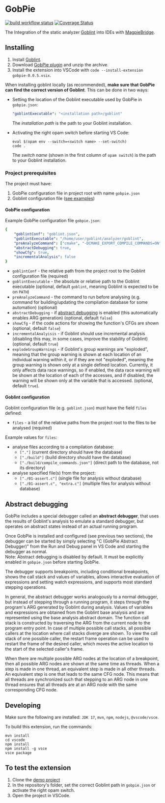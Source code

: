 # GobPie

[![build workflow status](https://github.com/goblint/GobPie/actions/workflows/build.yml/badge.svg)](https://github.com/goblint/GobPie/actions/workflows/build.yml)
[![Coverage Status](https://coveralls.io/repos/github/goblint/GobPie/badge.svg?branch=master)](https://coveralls.io/github/goblint/GobPie?branch=master)

The Integration of the static analyzer [Goblint](https://github.com/goblint/analyzer) into IDEs with [MagpieBridge](https://github.com/MagpieBridge/MagpieBridge).

## Installing

1. Install [Goblint](https://github.com/goblint/analyzer#installing).
2. Download [GobPie plugin](https://nightly.link/goblint/GobPie/workflows/build/master/gobpie-plugin.zip) and unzip the archive.
3. Install the extension into VSCode with `code --install-extension gobpie-0.0.5.vsix`.

When installing goblint locally (as recommended), **make sure that GobPie can find the correct version of Goblint**.
This can be done in two ways:

* Setting the location of the Goblint executable used by GobPie in `gobpie.json`:
  ```yaml
  "goblintExecutable": "<installation path>/goblint"
  ```
  The *installation path* is the path to your Goblint installation.

* Activating the right opam switch before starting VS Code:
  ```shell
  eval $(opam env --switch=<switch name> --set-switch)
  code .
  ```
  The *switch name* (shown in the first column of `opam switch`) is the path to your Goblint installation.

### Project prerequisites

The project must have:
1. GobPie configuration file in project root with name `gobpie.json`
2. Goblint configuration file ([see examples](https://github.com/goblint/analyzer/tree/master/conf))

#### GobPie configuration

Example GobPie configuration file `gobpie.json`:
```yaml
{
    "goblintConf": "goblint.json",
    "goblintExecutable": "/home/user/goblint/analyzer/goblint",
    "preAnalyzeCommand": ["cmake", "-DCMAKE_EXPORT_COMPILE_COMMANDS=ON", "-B", "build"],
    "abstractDebugging": true,
    "showCfg": true,
    "incrementalAnalysis": false
}
```

* `goblintConf` - the relative path from the project root to the Goblint configuration file (required)
* `goblintExecutable` - the absolute or relative path to the Goblint executable (optional, default `goblint`, meaning Goblint is expected to be on `PATH`)
* `preAnalyzeCommand` - the command to run before analysing (e.g. command for building/updating the compilation database for some automation) (optional)
* `abstractDebugging` - if [abstract debugging](#abstract-debugging) is enabled (this automatically enables ARG generation) (optional, default `false`)
* `showCfg` - if the code actions for showing the function's CFGs are shown (optional, default `false`)
* `incrementalAnalyisis` - if Goblint should use incremental analysis (disabling this may, in some cases, improve the stability of Goblint) (optional, default `true`)
* `explodeGroupWarnings` - if Goblint's group warnings are "exploded", meaning that the group warning is shown at each location of an individual warning within it, or if they are not "exploded", meaning the group warning is shown only at a single defined location.
  Currently, it only affects data race warnings, so if enabled, the data race warning will be shown at the location of each of the accesses, and if disabled, the warning will be shown only at the variable that is accessed. (optional, default `true`).

#### Goblint configuration

Goblint configuration file (e.g. `goblint.json`) must have the field `files` defined:

* `files` - a list of the relative paths from the project root to the files to be analysed (required)

Example values for `files`:
* analyse files according to a compilation database:
  * `["."]`  (current directory should have the database)
  * `["./build"]` (build directory should have the database)
  * `["./build/compile_commands.json"]` (direct path to the database, not its directory)
* analyse specified file(s) from the project:
  * `["./01-assert.c"]` (single file for analysis without database)
  * `["./01-assert.c", "extra.c"]` (multiple files for analysis without database)

## Abstract debugging

GobPie includes a special debugger called an **abstract debugger**, that uses the results of Goblint's analysis to emulate a standard debugger, but operates on abstract states instead of an actual running program.

Once GobPie is installed and configured (see previous two sections), the debugger can be started by simply selecting "C (GobPie Abstract Debugger)" from the Run and Debug panel in VS Code and starting the debugger as normal.  
Note: Abstract debugging is disabled by default. It must be explicitly enabled in `gobpie.json` before starting GobPie.

The debugger supports breakpoints, including conditional breakpoints, shows the call stack and values of variables, allows interactive evaluation of expressions and setting watch expressions, and supports most standard stepping operations.

In general, the abstract debugger works analogously to a normal debugger, but instead of stepping through a running program, it steps through the program's ARG generated by Goblint during analysis.
Values of variables and expressions are obtained from the Goblint base analysis and are represented using the base analysis abstract domain.
The function call stack is constructed by traversing the ARG from the current node to the program entry point.
In case of multiple possible call stacks, all possible callers at the location where call stacks diverge are shown. To view the call stack of one possible caller, the restart frame operation can be used to restart the frame of the desired caller, which moves the active location to the start of the selected caller's frame.

When there are multiple possible ARG nodes at the location of a breakpoint, then all possible ARG nodes are shown at the same time as threads.
When a step is made in one thread, an equivalent step is made in all other threads. An equivalent step is one that leads to the same CFG node. This means that all threads are synchronized such that stepping to an ARG node in one thread ensures that all threads are at an ARG node with the same corresponding CFG node.

## Developing

Make sure the following are installed: `JDK 17`, `mvn`, `npm`, `nodejs`, `@vscode/vsce`.

To build this extension, run the commands:

~~~
mvn install
cd vscode
npm install
npm install -g vsce
vsce package
~~~


## To test the extension

1. Clone the [demo project](https://github.com/karoliineh/GoblintAnalyzer-DemoProject)
2. In the repository's folder, set the correct Goblint path in `gobpie.json` or activate the right opam switch.
3. Open the project in VSCode.
